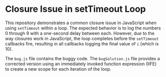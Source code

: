 # Closure Issue in setTimeout Loop

This repository demonstrates a common closure issue in JavaScript when using `setTimeout` within a loop.  The expected behavior is to log the numbers 0 through 9 with a one-second delay between each. However, due to the way closures work in JavaScript, the loop completes before the `setTimeout` callbacks fire, resulting in all callbacks logging the final value of `i` (which is 10). 

The `bug.js` file contains the buggy code. The `bugSolution.js` file provides a corrected version using an immediately invoked function expression (IIFE) to create a new scope for each iteration of the loop.